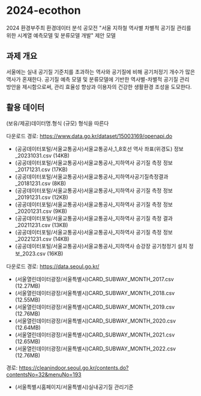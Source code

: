 # 2024-ecothon
2024 환경부주최 환경데이터 분석 공모전 "서울 지하철 역사별 차별적 공기질 관리를 위한 시계열 예측모델 및 분류모델 개발" 제안 모델

## 과제 개요
서울에는 실내 공기질 기준치를 초과하는 역사와 공기질에 비해 공기처정기 개수가 많은 역사가 혼재한다. 공기질 예측 모델 및 분류모델에 기반한 역사별-차별적 공기질 관리 방안을 제시함으로써, 관리 효율성 향상과 이용자의 건강한 생활환경 조성을 도모한다.

## 활용 데이터
(보유/제공)데이터명.형식 (규모) 형식을 따른다

다운로드 경로: https://www.data.go.kr/dataset/15003169/openapi.do
 - (공공데이터포털/서울교통공사)서울교통공사_1_8호선 역사 좌표(위경도) 정보_20231031.csv (14KB)
 - (공공데이터포털/서울교통공사)서울교통공사_지하역사 공기질 측정 정보_20171231.csv (17KB)
 - (공공데이터포털/서울교통공사)서울교통공사_지하역사공기질측정결과_20181231.csv (8KB)
 - (공공데이터포털/서울교통공사)서울교통공사_지하역사 공기질 측정 정보_20191231.csv (12KB)
 - (공공데이터포털/서울교통공사)서울교통공사_지하역사 공기질 측정 정보_20201231.csv (9KB)
 - (공공데이터포털/서울교통공사)서울교통공사_지하역사 공기질 측정 결과_20211231.csv (13KB)
 - (공공데이터포털/서울교통공사)서울교통공사_지하역사 공기질 측정 정보_20221231.csv (14KB)
 - (공공데이터포털/서울교통공사)서울교통공사_지하역사 승강장 공기청정기 설치 정보_2023.csv (16KB)

다운로드 경로: https://data.seoul.go.kr/
 - (서울열린데이터광장/서울특별시)CARD_SUBWAY_MONTH_2017.csv (12.27MB)
 - (서울열린데이터광장/서울특별시)CARD_SUBWAY_MONTH_2018.csv (12.55MB)
 - (서울열린데이터광장/서울특별시)CARD_SUBWAY_MONTH_2019.csv (12.76MB)
 - (서울열린데이터광장/서울특별시)CARD_SUBWAY_MONTH_2020.csv (12.64MB)
 - (서울열린데이터광장/서울특별시)CARD_SUBWAY_MONTH_2021.csv (12.65MB)
 - (서울열린데이터광장/서울특별시)CARD_SUBWAY_MONTH_2022.csv (12.76MB)

경로: https://cleanindoor.seoul.go.kr/contents.do?contentsNo=32&menuNo=193
 - (서울특별시홈페이지/서울특별시)실내공기질 관리기준
